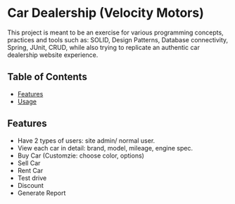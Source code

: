 # Car Dealership (Velocity Motors)

This project is meant to be an exercise for various programming concepts, practices and tools such as: SOLID, Design Patterns, Database connectivity, Spring, JUnit, CRUD, while also trying to replicate an authentic car dealership website experience.

## Table of Contents
- [Features](#features)
- [Usage](#usage)

## Features
- Have 2 types of users: site admin/ normal user.
- View each car in detail: brand, model, mileage, engine spec.
- Buy Car (Customzie: choose color, options)
- Sell Car
- Rent Car
- Test drive
- Discount
- Generate Report


